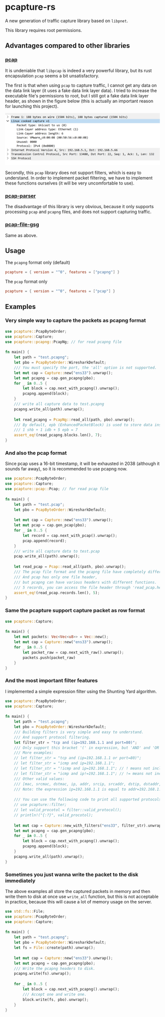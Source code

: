 # pcapture-rs

A new generation of traffic capture library based on `libpnet`.

This library requires root permissions.

## Advantages compared to other libraries

### [pcap](https://crates.io/crates/pcap)

It is undeniable that `libpcap` is indeed a very powerful library, but its rust encapsulation `pcap` seems a bit unsatisfactory.

The first is that when using `pcap` to capture traffic, I cannot get any data on the data link layer (it uses a fake data link layer data). I tried to increase the executable file's permissions to root, but I still got a fake data link layer header, as shown in the figure below (this is actually an important reason for launching this project).

![pcap problem](./images/pcap_problem.png)

Secondly, this `pcap` library does not support filters, which is easy to understand. In order to implement packet filtering, we have to implement these functions ourselves (it will be very uncomfortable to use).

### [pcap-parser](https://crates.io/crates/pcap-parser)

The disadvantage of this library is very obvious, because it only supports processing `pcap` and `pcapng` files, and does not support capturing traffic.

### [pcap-file-gsg](https://crates.io/crates/pcap-file-gsg)

Same as above.

## Usage

The `pcapng` format only (default)
```toml
pcapture = { version = "^0", features = ["pcapng"] }
```

The `pcap` format only
```toml
pcapture = { version = "^0", features = ["pcap"] }
```

## Examples

### Very simple way to capture the packets as pcapng format

```rust
use pcapture::PcapByteOrder;
use pcapture::Capture;
use pcapture::pcapng::PcapNg; // for read pcapng file

fn main() {
    let path = "test.pcapng";
    let pbo = PcapByteOrder::WiresharkDefault;
    /// You must specify the port, the 'all' option is not supported.
    let mut cap = Capture::new("ens33").unwrap();
    let mut pcapng = cap.gen_pcapng(pbo);
    for _ in 0..5 {
        let block = cap.next_with_pcapng().unwrap();
        pcapng.append(block);
    }
    /// write all capture data to test.pcapng
    pcapng.write_all(path).unwrap();

    let read_pcapng = PcapNg::read_all(path, pbo).unwrap();
    /// By default, epb (EnhancedPacketBlock) is used to store data instead of spb (SimplePacketBlock).
    /// 1 shb + 1 idb + 5 epb = 7
    assert_eq!(read_pcapng.blocks.len(), 7);
}
```

### And also the pcap format

Since pcap uses a 16-bit timestamp, it will be exhausted in 2038 (although it sounds far away), so it is recommended to use pcapng now.

```rust
use pcapture::PcapByteOrder;
use pcapture::Capture;
use pcapture::pcap::Pcap; // for read pcap file

fn main() {
    let path = "test.pcap";
    let pbo = PcapByteOrder::WiresharkDefault;

    let mut cap = Capture::new("ens33").unwrap();
    let mut pcap = cap.gen_pcap(pbo);
    for _ in 0..5 {
        let record = cap.next_with_pcap().unwrap();
        pcap.append(record);
    }
    /// write all capture data to test.pcap
    pcap.write_all(path).unwrap();

    let read_pcap = Pcap::read_all(path, pbo).unwrap();
    /// The pcap file format and the pcapng file have completely different structures.
    /// And pcap has only one file header,
    /// but pcapng can have various headers with different functions.
    /// 5 records, you can access the file header through 'read_pcap.header'.
    assert_eq!(read_pcap.records.len(), 5);
}
```

### Same the pcapture support capture packet as row format

```rust
use pcapture::Capture;

fn main() {
    let mut packets: Vec<Vec<u8>> = Vec::new();
    let mut cap = Capture::new("ens33").unwrap();
    for _ in 0..5 {
        let packet_raw = cap.next_with_raw().unwrap();
        packets.push(packet_raw)
    }
}
```

### And the most important filter features

I implemented a simple expression filter using the Shunting Yard algorithm.

```rust
use pcapture::PcapByteOrder;
use pcapture::Capture;

fn main() {
    let path = "test.pcapng";
    let pbo = PcapByteOrder::WiresharkDefault;
    /// Building filters is very simple and easy to understand.
    /// And support protocol filtering.
    let filter_str = "tcp and (ip=192.168.1.1 and port=80)";
    /// Only support this bracket '(' in expression, but 'AND' and 'OR' support both uppercase and lowercase.
    /// More examples:
    // let filter_str = "tcp and (ip=192.168.1.1 or port=80)";
    // let filter_str = "icmp and ip=192.168.1.1";
    // let filter_str = "!icmp and ip=192.168.1.1"; // ! means not include any icmp packet
    // let filter_str = "icmp and ip!=192.168.1.1"; // != means not include any packet which addr is 192.168.1.1
    /// Other valid values:
    /// [mac, srcmac, dstmac, ip, addr, srcip, srcaddr, dstip, dstaddr, port, srcport, dstport]
    /// Note: the expression ip=192.168.1.1 is equal to addr=192.168.1.1

    /// You can use the following code to print all supported protocols.
    // use pcapture::filter;
    // let valid_procotol = filter::valid_protocol();
    // println!("{:?}", valid_procotol);

    let mut cap = Capture::new_with_filters("ens33", filter_str).unwrap();
    let mut pcapng = cap.gen_pcapng(pbo);
    for _ in 0..5 {
        let block = cap.next_with_pcapng().unwrap();
        pcapng.append(block);
    }
    pcapng.write_all(path).unwrap();
}
```

### Sometimes you just wanna write the packet to the disk immediately

The above examples all store the captured packets in memory and then write them to disk at once use `write_all` function, but this is not acceptable in practice, because this will cause a lot of memory usage on the server.

```rust
use std::fs::File;
use pcapture::PcapByteOrder;
use pcapture::Capture;

fn main() {
    let path = "test.pcapng";
    let pbo = PcapByteOrder::WiresharkDefault;
    let fs = File::create(path).unwrap();

    let mut cap = Capture::new("ens33").unwrap();
    let mut pcapng = cap.gen_pcapng(pbo);
    /// Write the pcapng headers to disk.
    pcapng.write(fs).unwrap();

    for _ in 0..5 {
        let block = cap.next_with_pcapng().unwrap();
        /// Accept one and write one.
        block.write(fs, pbo).unwrap();
    }
}
```
